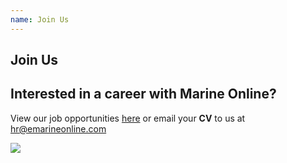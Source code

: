 ```yaml
---
name: Join Us
---
```


## Join Us

Interested in a career with **Marine Online**?
--
View our job opportunities [here](https://aboutus.emarineonline.com/docs/connect/job) or email your **CV** to us at [hr@emarineonline.com](mailto:hr@emarineonline.com)

![](https://bwec-file.oss-cn-hongkong.aliyuncs.com/cms/960a5f70-01a3-11e9-bbd8-d519771b804a.jpg)
